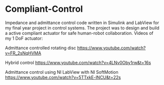 # Compliant-Control
Impedance and admittance control code written in Simulink and LabView for my final year project in control systems.
The project was to design and build a active compliant actuator for safe human-robot collaboration. 
Videos of my 1 DoF actuator: 

Admittance controlled rotating disc https://www.youtube.com/watch?v=FR_2sNqHVMA

Hybrid control https://www.youtube.com/watch?v=4LNv0Oby1rw&t=16s

Admittance control using NI LabView with NI SoftMotion https://www.youtube.com/watch?v=5TTxkE-lNCU&t=22s
